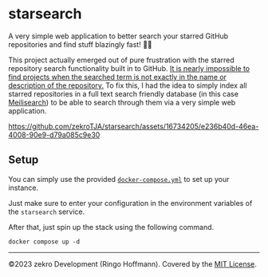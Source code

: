 # starsearch

A very simple web application to better search your starred GitHub repositories and find stuff blazingly fast! 💫🚀

This project actually emerged out of pure frustration with the starred repository search functionality built in to GitHub. [It is nearly impossible to find projects when the searched term is not exactly in the name or description of the repository.](https://github.com/zekroTJA/starsearch/assets/16734205/9752eb6d-d7df-442c-a315-2bd6b6c5d3bd) To fix this, I had the idea to simply index all starred repositories in a full text search friendly database (in this case [Meilisearch](https://www.meilisearch.com/)) to be able to search through them via a very simple web application.

https://github.com/zekroTJA/starsearch/assets/16734205/e236b40d-46ea-4008-90e9-d79a085c9e30

## Setup

You can simply use the provided [`docker-compose.yml`](docker-compose.yml) to set up your instance.

Just make sure to enter your configuration in the environment variables of the `starsearch` service.

After that, just spin up the stack using the following command.
```
docker compose up -d
```

---

©2023 zekro Development (Ringo Hoffmann).
Covered by the [MIT License](LICENSE).